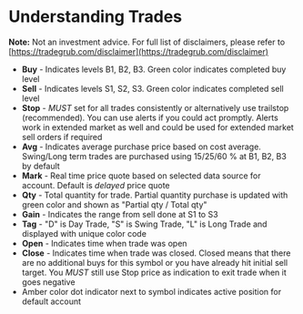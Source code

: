 # Understanding Trades

**Note:** Not an investment advice. For full list of disclaimers, please refer to [https://tradegrub.com/disclaimer](https://tradegrub.com/disclaimer)

- **Buy** - Indicates levels B1, B2, B3. Green color indicates completed buy level
- **Sell** - Indicates levels S1, S2, S3. Green color indicates completed sell level
- **Stop** - *MUST* set for all trades consistently or alternatively use trailstop (recommended). You can use alerts if you could act promptly. Alerts work in extended market as well and could be used for extended market sell orders if required
- **Avg** - Indicates average purchase price based on cost average. Swing/Long term trades are purchased using 15/25/60 % at B1, B2, B3 by default
- **Mark** - Real time price quote based on selected data source for account. Default is *delayed* price quote
- **Qty** - Total quantity for trade. Partial quantity purchase is updated with green color and shown as "Partial qty / Total qty"
- **Gain** - Indicates the range from sell done at S1 to S3
- **Tag** - "D" is Day Trade, "S" is Swing Trade, "L" is Long Trade and displayed with unique color code
- **Open** - Indicates time when trade was open
- **Close** - Indicates time when trade was closed. Closed means that there are no additional buys for this symbol or you have already hit initial sell target. You *MUST* still use Stop price as indication to exit trade when it goes negative
- Amber color dot indicator next to symbol indicates active position for default account

